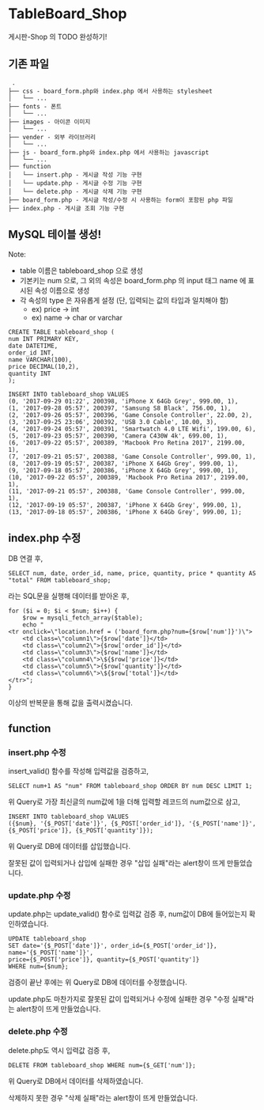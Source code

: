 # TableBoard_Shop
게시판-Shop 의 TODO 완성하기!

## 기존 파일
```
 .
├── css - board_form.php와 index.php 에서 사용하는 stylesheet
│   └── ...
├── fonts - 폰트
│   └── ...
├── images - 아이콘 이미지
│   └── ...
├── vender - 외부 라이브러리
│   └── ...
├── js - board_form.php와 index.php 에서 사용하는 javascript
│   └── ...
├── function
│   └── insert.php - 게시글 작성 기능 구현
│   └── update.php - 게시글 수정 기능 구현
│   └── delete.php - 게시글 삭제 기능 구현
├── board_form.php - 게시글 작성/수정 시 사용하는 form이 포함된 php 파일
├── index.php - 게시글 조회 기능 구현
```

## MySQL 테이블 생성!
Note: 
- table 이름은 tableboard_shop 으로 생성
- 기본키는 num 으로, 그 외의 속성은 board_form.php 의 input 태그 name 에 표시된 속성 이름으로 생성
- 각 속성의 type 은 자유롭게 설정 (단, 입력되는 값의 타입과 일치해야 함)
    - ex) price -> int
    - ex) name -> char or varchar
```
CREATE TABLE tableboard_shop (
num INT PRIMARY KEY,
date DATETIME,
order_id INT,
name VARCHAR(100),
price DECIMAL(10,2),
quantity INT
);

INSERT INTO tableboard_shop VALUES
(0, '2017-09-29 01:22', 200398, 'iPhone X 64Gb Grey', 999.00, 1),
(1, '2017-09-28 05:57', 200397, 'Samsung S8 Black', 756.00, 1),
(2, '2017-09-26 05:57', 200396, 'Game Console Controller', 22.00, 2),
(3, '2017-09-25 23:06', 200392, 'USB 3.0 Cable', 10.00, 3),
(4, '2017-09-24 05:57', 200391, 'Smartwatch 4.0 LTE Wifi', 199.00, 6),
(5, '2017-09-23 05:57', 200390, 'Camera C430W 4k', 699.00, 1),
(6, '2017-09-22 05:57', 200389, 'Macbook Pro Retina 2017', 2199.00, 1),
(7, '2017-09-21 05:57', 200388, 'Game Console Controller', 999.00, 1),
(8, '2017-09-19 05:57', 200387, 'iPhone X 64Gb Grey', 999.00, 1),
(9, '2017-09-18 05:57', 200386, 'iPhone X 64Gb Grey', 999.00, 1),
(10, '2017-09-22 05:57', 200389, 'Macbook Pro Retina 2017', 2199.00, 1),
(11, '2017-09-21 05:57', 200388, 'Game Console Controller', 999.00, 1),
(12, '2017-09-19 05:57', 200387, 'iPhone X 64Gb Grey', 999.00, 1),
(13, '2017-09-18 05:57', 200386, 'iPhone X 64Gb Grey', 999.00, 1);
```
## index.php 수정
DB 연결 후,
```
SELECT num, date, order_id, name, price, quantity, price * quantity AS "total" FROM tableboard_shop;
```
라는 SQL문을 실행해 데이터를 받아온 후,
```
for ($i = 0; $i < $num; $i++) {
    $row = mysqli_fetch_array($table);
    echo "
<tr onclick=\"location.href = ('board_form.php?num={$row['num']}')\">
    <td class=\"column1\">{$row['date']}</td>
    <td class=\"column2\">{$row['order_id']}</td>
    <td class=\"column3\">{$row['name']}</td>
    <td class=\"column4\">\${$row['price']}</td>
    <td class=\"column5\">{$row['quantity']}</td>
    <td class=\"column6\">\${$row['total']}</td>
</tr>";
}
```
이상의 반복문을 통해 값을 출력시켰습니다.
## function
### insert.php 수정
insert_valid() 함수를 작성해 입력값을 검증하고,
```
SELECT num+1 AS "num" FROM tableboard_shop ORDER BY num DESC LIMIT 1;
```
위 Query로 가장 최신글의 num값에 1을 더해 입력할 레코드의 num값으로 삼고,
```
INSERT INTO tableboard_shop VALUES
({$num}, '{$_POST['date']}', {$_POST['order_id']}, '{$_POST['name']}', {$_POST['price']}, {$_POST['quantity']});
```
위 Query로 DB에 데이터를 삽입했습니다.

잘못된 값이 입력되거나 삽입에 실패한 경우 "삽입 실패"라는 alert창이 뜨게 만들었습니다.

### update.php 수정
update.php는 update_valid() 함수로 입력값 검증 후, num값이 DB에 들어있는지 확인하였습니다.
```
UPDATE tableboard_shop
SET date='{$_POST['date']}', order_id={$_POST['order_id']}, name='{$_POST['name']}',
price={$_POST['price']}, quantity={$_POST['quantity']}
WHERE num={$num};
```
검증이 끝난 후에는 위 Query로 DB에 데이터를 수정했습니다.

update.php도 마찬가지로 잘못된 값이 입력되거나 수정에 실패한 경우 "수정 실패"라는 alert창이 뜨게 만들었습니다.
### delete.php 수정
delete.php도 역시 입력값 검증 후,
```
DELETE FROM tableboard_shop WHERE num={$_GET['num']};
```
위 Query로 DB에서 데이터를 삭제하였습니다.

삭제하지 못한 경우 "삭제 실패"라는 alert창이 뜨게 만들었습니다.
